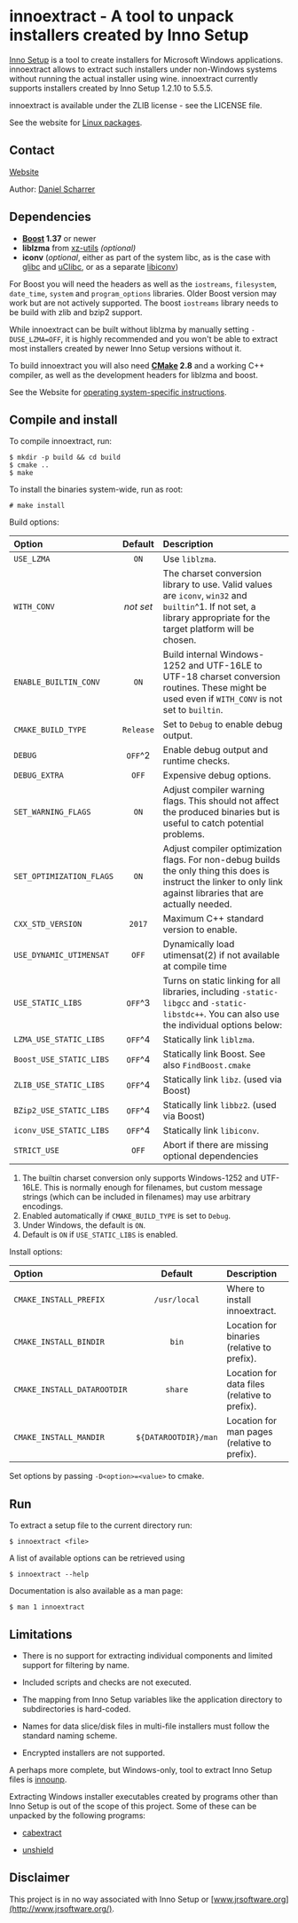 
# innoextract - A tool to unpack installers created by Inno Setup

[Inno Setup](http://www.jrsoftware.org/isinfo.php) is a tool to create installers for Microsoft Windows applications. innoextract allows to extract such installers under non-Windows systems without running the actual installer using wine. innoextract currently supports installers created by Inno Setup 1.2.10 to 5.5.5.

innoextract is available under the ZLIB license - see the LICENSE file.

See the website for [Linux packages](http://constexpr.org/innoextract/#packages).

## Contact

[Website](http://constexpr.org/innoextract/)

Author: [Daniel Scharrer](http://constexpr.org/)

## Dependencies

* **[Boost](http://www.boost.org/) 1.37** or newer
* **liblzma** from [xz-utils](http://tukaani.org/xz/) *(optional)*
* **iconv** (*optional*, either as part of the system libc, as is the case with [glibc](http://www.gnu.org/software/libc/) and [uClibc](http://www.uclibc.org/), or as a separate [libiconv](http://www.gnu.org/software/libiconv/))

For Boost you will need the headers as well as the `iostreams`, `filesystem`, `date_time`, `system` and `program_options` libraries. Older Boost version may work but are not actively supported. The boost `iostreams` library needs to be build with zlib and bzip2 support.

While innoextract can be built without liblzma by manually setting `-DUSE_LZMA=OFF`, it is highly recommended and you won't be able to extract most installers created by newer Inno Setup versions without it.

To build innoextract you will also need **[CMake](http://cmake.org/) 2.8** and a working C++ compiler, as well as the development headers for liblzma and boost.

See the Website for [operating system-specific instructions](http://constexpr.org/innoextract/install).

## Compile and install

To compile innoextract, run:

    $ mkdir -p build && cd build
    $ cmake ..
    $ make

To install the binaries system-wide, run as root:

    # make install

Build options:

| Option                   | Default   | Description |
|:------------------------ |:---------:|:----------- |
| `USE_LZMA`               | `ON`      | Use `liblzma`.
| `WITH_CONV`              | *not set* | The charset conversion library to use. Valid values are `iconv`, `win32` and `builtin`^1. If not set, a library appropriate for the target platform will be chosen.
| `ENABLE_BUILTIN_CONV`    | `ON`      | Build internal Windows-1252 and UTF-16LE to UTF-18 charset conversion routines. These might be used even if `WITH_CONV` is not set to `builtin`.
| `CMAKE_BUILD_TYPE`       | `Release` | Set to `Debug` to enable debug output.
| `DEBUG`                  | `OFF`^2   | Enable debug output and runtime checks.
| `DEBUG_EXTRA`            | `OFF`     | Expensive debug options.
| `SET_WARNING_FLAGS`      | `ON`      | Adjust compiler warning flags. This should not affect the produced binaries but is useful to catch potential problems.
| `SET_OPTIMIZATION_FLAGS` | `ON`      | Adjust compiler optimization flags. For non-debug builds the only thing this does is instruct the linker to only link against libraries that are actually needed.
| `CXX_STD_VERSION`        | `2017`    | Maximum C++ standard version to enable.
| `USE_DYNAMIC_UTIMENSAT`  | `OFF`     | Dynamically load utimensat(2) if not available at compile time
| `USE_STATIC_LIBS`        | `OFF`^3   | Turns on static linking for all libraries, including `-static-libgcc` and `-static-libstdc++`. You can also use the individual options below:
| `LZMA_USE_STATIC_LIBS`   | `OFF`^4   | Statically link `liblzma`.
| `Boost_USE_STATIC_LIBS`  | `OFF`^4   | Statically link Boost. See also `FindBoost.cmake`
| `ZLIB_USE_STATIC_LIBS`   | `OFF`^4   | Statically link `libz`. (used via Boost)
| `BZip2_USE_STATIC_LIBS`  | `OFF`^4   | Statically link `libbz2`. (used via Boost)
| `iconv_USE_STATIC_LIBS`  | `OFF`^4   | Statically link `libiconv`.
| `STRICT_USE`             | `OFF`     | Abort if there are missing optional dependencies
1. The builtin charset conversion only supports Windows-1252 and UTF-16LE. This is normally enough for filenames, but custom message strings (which can be included in filenames) may use arbitrary encodings.
2. Enabled automatically if `CMAKE_BUILD_TYPE` is set to `Debug`.
3. Under Windows, the default is `ON`.
4. Default is `ON` if `USE_STATIC_LIBS` is enabled.

Install options:

| Option                      | Default              | Description |
|:--------------------------- |:--------------------:|:----------- |
| `CMAKE_INSTALL_PREFIX`      | `/usr/local`         | Where to install innoextract.
| `CMAKE_INSTALL_BINDIR`      | `bin`                | Location for binaries (relative to prefix).
| `CMAKE_INSTALL_DATAROOTDIR` | `share`              | Location for data files (relative to prefix).
| `CMAKE_INSTALL_MANDIR`      | `${DATAROOTDIR}/man` | Location for man pages (relative to prefix).

Set options by passing `-D<option>=<value>` to cmake.

## Run

To extract a setup file to the current directory run:

    $ innoextract <file>

A list of available options can be retrieved using

    $ innoextract --help

Documentation is also available as a man page:

    $ man 1 innoextract

## Limitations

* There is no support for extracting individual components and limited support for filtering by name.

* Included scripts and checks are not executed.

* The mapping from Inno Setup variables like the application directory to subdirectories is hard-coded.

* Names for data slice/disk files in multi-file installers must follow the standard naming scheme.

* Encrypted installers are not supported.

A perhaps more complete, but Windows-only, tool to extract Inno Setup files is [innounp](http://innounp.sourceforge.net/).

Extracting Windows installer executables created by programs other than Inno Setup is out of the scope of this project. Some of these can be unpacked by the following programs:

* [cabextract](http://www.cabextract.org.uk/)

* [unshield](https://github.com/twogood/unshield)

## Disclaimer

This project is in no way associated with Inno Setup or [www.jrsoftware.org](http://www.jrsoftware.org/).
